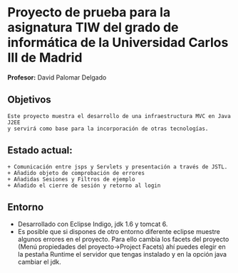 Proyecto de prueba para la asignatura TIW del grado de informática de la  Universidad Carlos III de Madrid
==========================================================================================================
 **Profesor:** David Palomar Delgado

Objetivos
---------    
    Este proyecto muestra el desarrollo de una infraestructura MVC en Java J2EE
    y servirá como base para la incorporación de otras tecnologías.
    
Estado actual:
--------------   
    + Comunicación entre jsps y Servlets y presentación a través de JSTL.
    + Añadido objeto de comprobación de errores
    + Añadidas Sesiones y Filtros de ejemplo
    + Añadido el cierre de sesión y retorno al login
   
Entorno
-------
   + Desarrollado con Eclipse Indigo, jdk 1.6 y tomcat 6.
   + Es posible que si dispones de otro entorno diferente eclipse muestre algunos errores en el proyecto. Para ello cambia los facets del proyecto (Menú propiedades del proyecto->Project Facets) ahí puedes elegir en la pestaña Runtime el servidor que tengas instalado y en la opción java cambiar el jdk.
   